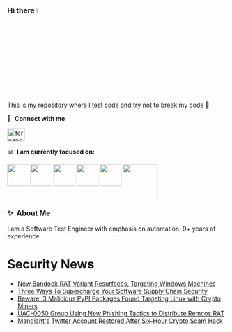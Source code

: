 ### Hi there <a href="https://www.gautamkrishnar.com/"><img src="https://media.giphy.com/media/hvRJCLFzcasrR4ia7z/giphy.gif" width="5%"></a>
This is my repository where I test code and try not to break my code :rofl:

🔗 &nbsp;**Connect with me**
<p align="left">
<a href="https://linkedin.com/in/fernandorlcruz" target="blank"><img align="center" src="https://raw.githubusercontent.com/rahuldkjain/github-profile-readme-generator/master/src/images/icons/Social/linked-in-alt.svg" alt="fernando cruz" height="30" width="40" /></a>
  
📊 &nbsp;**I am currently focused on:**

<img align="left" width='50' height='50' src="https://cdn.jsdelivr.net/gh/devicons/devicon/icons/python/python-original-wordmark.svg" />
<img align="left" width='50' height='50' src="https://cdn.jsdelivr.net/gh/devicons/devicon/icons/csharp/csharp-original.svg" />
<img align="left" width='50' height='50' src="https://cdn.jsdelivr.net/gh/devicons/devicon/icons/jenkins/jenkins-original.svg" />
<img align="left" width='50' height='50' src="https://specflow.org/wp-content/uploads/2021/05/SpecFlow-Icon.png" />
<img align="left" width='50' height='50' src="https://www.svgrepo.com/show/306098/githubactions.svg" />
<img width='80' height='80' src="https://cdn2.vectorstock.com/i/1000x1000/64/81/security-testing-concept-icon-safety-audit-key-vector-29166481.jpg" />
          
          
  
### ✨&nbsp; About Me

I am a Software Test Engineer with emphasis on automation. 9+ years of experience.

# Security News
<!-- BLOG-POST-LIST:START -->
- [New Bandook RAT Variant Resurfaces, Targeting Windows Machines](https://thehackernews.com/2024/01/new-bandook-rat-variant-resurfaces.html)
- [Three Ways To Supercharge Your Software Supply Chain Security](https://thehackernews.com/2024/01/three-ways-to-supercharge-your-software.html)
- [Beware: 3 Malicious PyPI Packages Found Targeting Linux with Crypto Miners](https://thehackernews.com/2024/01/beware-3-malicious-pypi-packages-found.html)
- [UAC-0050 Group Using New Phishing Tactics to Distribute Remcos RAT](https://thehackernews.com/2024/01/uac-0050-group-using-new-phishing.html)
- [Mandiant&#39;s Twitter Account Restored After Six-Hour Crypto Scam Hack](https://thehackernews.com/2024/01/mandiants-twitter-account-restored.html)
<!-- BLOG-POST-LIST:END -->
